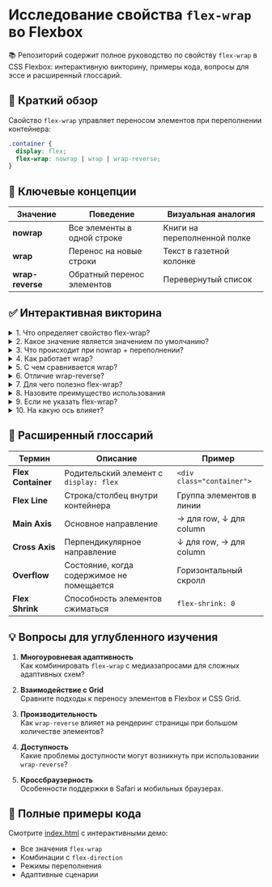 
# Исследование свойства `flex-wrap` во Flexbox

📚 Репозиторий содержит полное руководство по свойству `flex-wrap` в CSS Flexbox: интерактивную викторину, примеры кода, вопросы для эссе и расширенный глоссарий.

## 📌 Краткий обзор
Свойство `flex-wrap` управляет переносом элементов при переполнении контейнера:
```css
.container {
  display: flex;
  flex-wrap: nowrap | wrap | wrap-reverse;
}
```

## 🧩 Ключевые концепции
| Значение       | Поведение                          | Визуальная аналогия           |
|----------------|------------------------------------|-------------------------------|
| **nowrap**     | Все элементы в одной строке        | Книги на переполненной полке  |
| **wrap**       | Перенос на новые строки            | Текст в газетной колонке      |
| **wrap-reverse**| Обратный перенос элементов        | Перевернутый список           |

## ✅ Интерактивная викторина
<details>
<summary>1. Что определяет свойство flex-wrap?</summary>
<b>Ответ:</b> Управляет переносом элементов на новые строки/столбцы при переполнении контейнера вдоль главной оси.
</details>

<details>
<summary>2. Какое значение является значением по умолчанию?</summary>
<b>Ответ:</b> nowrap — элементы остаются в одной линии даже при переполнении.
</details>

<details>
<summary>3. Что происходит при nowrap + переполнении?</summary>
<b>Ответ:</b> Элементы:<br>
- Сжимаются (если разрешено flex-shrink)<br>
- Выходят за границы контейнера<br>
- Могут накладываться друг на друга
</details>

<details>
<summary>4. Как работает wrap?</summary>
<b>Ответ:</b> Создает многострочный контейнер. Элементы:<br>
- Переносятся на новую строку/столбец<br>
- Сохраняют исходные размеры<br>
- Распределяются согласно align-content
</details>

<details>
<summary>5. С чем сравнивается wrap?</summary>
<b>Ответ:</b> С табличной версткой, где:<br>
- Каждая строка — аналог `tr`<br>
- Элементы строки — аналоги `td`
</details>

<details>
<summary>6. Отличие wrap-reverse?</summary>
<b>Ответ:</b> Перенос осуществляется:<br>
- Снизу вверх для `row`<br>
- Справа налево для `column`<br>
- Направление главной оси инвертировано
</details>

<details>
<summary>7. Для чего полезно flex-wrap?</summary>
<b>Ответ:</b> Для:<br>
- Адаптивных grid-систем<br>
- Галерей изображений<br>
- Динамических форм<br>
- Карточек товаров
</details>

<details>
<summary>8. Назовите преимущество использования</summary>
<b>Ответ:</b> Автоматическая перекомпоновка контента без медиазапросов при:<br>
- Изменении размера окна<br>
- Добавлении новых элементов<br>
- Работе с динамическим контентом
</details>

<details>
<summary>9. Если не указать flex-wrap?</summary>
<b>Ответ:</b> Контейнер будет вести себя как nowrap, что может привести:<br>
- К неконтролируемому переполнению<br>
- Искажению пропорций элементов<br>
- Нарушению адаптивности
</details>

<details>
<summary>10. На какую ось влияет?</summary>
<b>Ответ:</b> На главную ось, определяемую `flex-direction`. Например:<br>
- `row` → горизонтальная ось<br>
- `column` → вертикальная ось
</details>

## 📖 Расширенный глоссарий
| Термин          | Описание                                  | Пример                     |
|-----------------|-------------------------------------------|----------------------------|
| **Flex Container** | Родительский элемент с `display: flex` | `<div class="container">`  |
| **Flex Line**   | Строка/столбец внутри контейнера         | Группа элементов в линии   |
| **Main Axis**   | Основное направление                     | → для row, ↓ для column    |
| **Cross Axis**  | Перпендикулярное направление             | ↓ для row, → для column    |
| **Overflow**    | Состояние, когда содержимое не помещается| Горизонтальный скролл      |
| **Flex Shrink** | Способность элементов сжиматься          | `flex-shrink: 0`           |

## 💡 Вопросы для углубленного изучения
1. **Многоуровневая адаптивность**  
   Как комбинировать `flex-wrap` с медиазапросами для сложных адаптивных схем?

2. **Взаимодействие с Grid**  
   Сравните подходы к переносу элементов в Flexbox и CSS Grid.

3. **Производительность**  
   Как `wrap-reverse` влияет на рендеринг страницы при большом количестве элементов?

4. **Доступность**  
   Какие проблемы доступности могут возникнуть при использовании `wrap-reverse`?

5. **Кроссбраузерность**  
   Особенности поддержки в Safari и мобильных браузерах.

## 🚀 Полные примеры кода
Смотрите [index.html](index.html) с интерактивными демо:
- Все значения `flex-wrap`
- Комбинации с `flex-direction`
- Режимы переполнения
- Адаптивные сценарии
```


